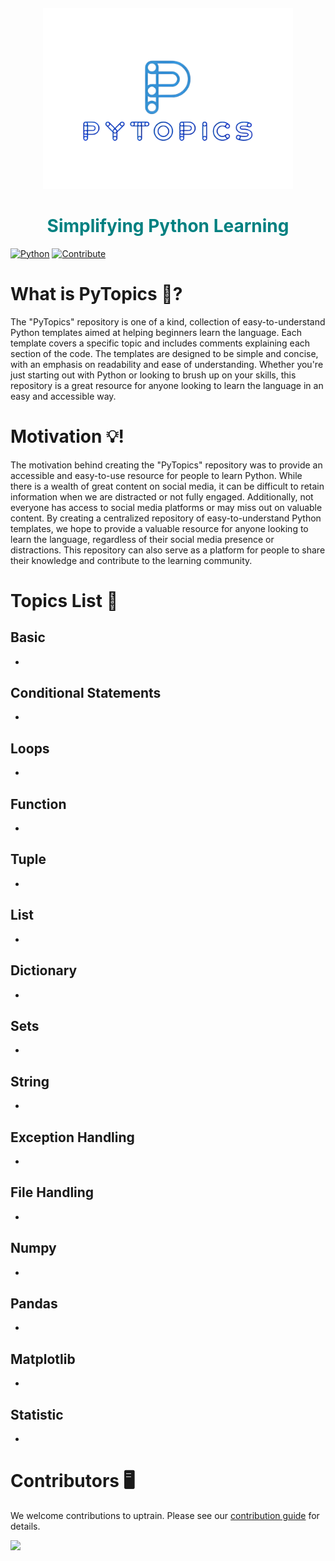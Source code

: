 <h4 align="center">
  <a href="https://github.com/PyTopics/Py-Topics">
    <img width="400" src="Setups/pytopic.png" alt="PyTopics">
  </a>
</h4>
<h1>
  <h1 align="center">
    <h1 align="center" style="color:teal">Simplifying Python Learning</h1>
  </h1>
</h1>

[![Python](https://img.shields.io/badge/Language-Python-blue.svg)](https://www.python.org/) [![Contribute](https://img.shields.io/badge/Contribute-Read-success.svg)](#)


# What is PyTopics 🤔?

The "PyTopics" repository is one of a kind, collection of easy-to-understand Python templates aimed at helping beginners learn the language. Each template covers a specific topic and includes comments explaining each section of the code. The templates are designed to be simple and concise, with an emphasis on readability and ease of understanding. Whether you're just starting out with Python or looking to brush up on your skills, this repository is a great resource for anyone looking to learn the language in an easy and accessible way.


# Motivation 💡!

The motivation behind creating the "PyTopics" repository was to provide an accessible and easy-to-use resource for people to learn Python. While there is a wealth of great content on social media, it can be difficult to retain information when we are distracted or not fully engaged. Additionally, not everyone has access to social media platforms or may miss out on valuable content. By creating a centralized repository of easy-to-understand Python templates, we hope to provide a valuable resource for anyone looking to learn the language, regardless of their social media presence or distractions. This repository can also serve as a platform for people to share their knowledge and contribute to the learning community.


# Topics List 📝 

## Basic
<ul>
    <li> <a href = "#">  </a> </l1>
</ul>


## Conditional Statements
<ul>
    <li> <a href = "#">  </a> </l1>
</ul>


## Loops
<ul>
    <li> <a href = "#"> </a> </l1>
</ul>


## Function
<ul>
    <li> <a href = "#"> </a> </l1>
</ul>


## Tuple
<ul>
    <li> <a href = "#"> </a> </l1>
</ul>


## List
<ul>
    <li> <a href = "#"> </a> </l1>
</ul>


## Dictionary
<ul>
    <li> <a href = "#"> </a> </l1>
</ul>


## Sets
<ul>
    <li> <a href = "#"> </a> </l1>
</ul>


## String
<ul>
    <li> <a href = "#"> </a> </l1>
</ul>


## Exception Handling
<ul>
    <li> <a href = "#"> </a> </l1>
</ul>


## File Handling
<ul>
    <li> <a href = "#"> </a> </l1>
</ul>


## Numpy
<ul>
    <li> <a href = "#"> </a> </l1>
</ul>


## Pandas
<ul>
    <li> <a href = "#"> </a> </l1>
</ul>


## Matplotlib
<ul>
    <li> <a href = "#"> </a> </l1>
</ul>


## Statistic
<ul>
    <li> <a href = "#"> </a> </l1>
</ul>


# Contributors 🖥️

We welcome contributions to uptrain. Please see our [contribution guide](https://github.com/PyTopics/Py-Topics/blob/main/CONTRIBUTING.md) for details.

<a href="https://github.com/PyTopics/Py-Topics/graphs/contributors">
  <img src="https://contrib.rocks/image?repo=PyTopics/Py-Topics" />
</a>
